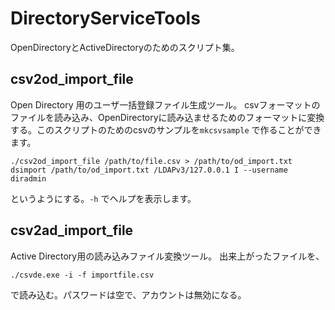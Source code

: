 # DirectoryServiceTools
OpenDirectoryとActiveDirectoryのためのスクリプト集。
## csv2od_import_file
Open Directory 用のユーザ一括登録ファイル生成ツール。
csvフォーマットのファイルを読み込み、OpenDirectoryに読み込ませるためのフォーマットに変換する。このスクリプトのためのcsvのサンプルを`mkcsvsample` で作ることができます。

    ./csv2od_import_file /path/to/file.csv > /path/to/od_import.txt
    dsimport /path/to/od_import.txt /LDAPv3/127.0.0.1 I --username diradmin

というようにする。`-h` でヘルプを表示します。

## csv2ad_import_file
Active Directory用の読み込みファイル変換ツール。
出来上がったファイルを、

    ./csvde.exe -i -f importfile.csv

で読み込む。パスワードは空で、アカウントは無効になる。
